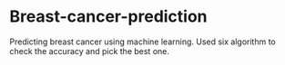 # Breast-cancer-prediction
Predicting breast cancer using machine learning. Used six algorithm to check the accuracy and pick the best one.
